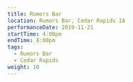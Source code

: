 ```yaml
---
title: Rumors Bar
location: Rumors Bar, Cedar Rapids IA
performanceDate: 2019-11-21
startTime: 4:00pm
endTime: 8:00pm
tags:
  - Rumors Bar
  - Cedar Rapids
weight: 10
---
```

